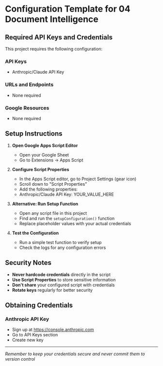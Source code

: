 # Configuration Template for 04 Document Intelligence

## Required API Keys and Credentials

This project requires the following configuration:

### API Keys
- Anthropic/Claude API Key

### URLs and Endpoints
- None required

### Google Resources
- None required

## Setup Instructions

1. **Open Google Apps Script Editor**
   - Open your Google Sheet
   - Go to Extensions → Apps Script

2. **Configure Script Properties**
   - In the Apps Script editor, go to Project Settings (gear icon)
   - Scroll down to "Script Properties"
   - Add the following properties:
   - Anthropic/Claude API Key: YOUR_VALUE_HERE

3. **Alternative: Run Setup Function**
   - Open any script file in this project
   - Find and run the `setupConfiguration()` function
   - Replace placeholder values with your actual credentials

4. **Test the Configuration**
   - Run a simple test function to verify setup
   - Check the logs for any configuration errors

## Security Notes

- **Never hardcode credentials** directly in the script
- **Use Script Properties** to store sensitive information
- **Don't share** your configured script with credentials
- **Rotate keys** regularly for better security

## Obtaining Credentials

### Anthropic API Key
- Sign up at https://console.anthropic.com
- Go to API Keys section
- Create new key

---
*Remember to keep your credentials secure and never commit them to version control*
